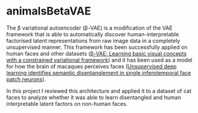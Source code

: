 # animalsBetaVAE

The β variational autoencoder (β-VAE) is a modification of the VAE framework that is able to automatically discover 
human-interpretable factorised latent representations from raw image data in a completely unsupervised manner.
This framework has been successfully applied on human faces and other datasets ([β-VAE: Learning basic visual concepts with a constrained variational framework](https://openreview.net/pdf?id=Sy2fzU9gl))
and it has been used as a model for how the brain of macaques perceives faces ([Unsupervised deep learning identifies semantic disentanglement in single inferotemporal face patch neurons](https://www.nature.com/articles/s41467-021-26751-5)).

In this project I reviewed this architecture and applied it to a dataset of cat faces to analyze whether it was able to learn disentangled and human interpretable latent factors on non-human faces.
